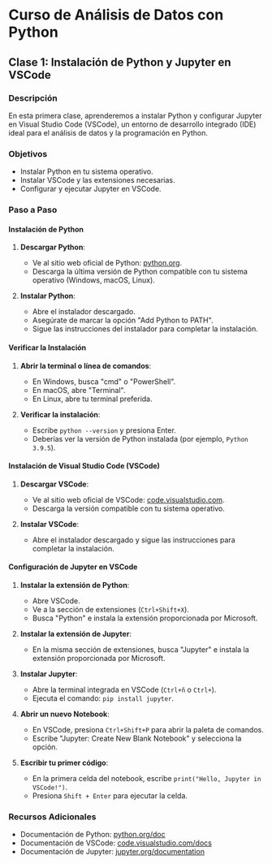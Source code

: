 # Curso de Análisis de Datos con Python

## Clase 1: Instalación de Python y Jupyter en VSCode

### Descripción
En esta primera clase, aprenderemos a instalar Python y configurar Jupyter en Visual Studio Code (VSCode), un entorno de desarrollo integrado (IDE) ideal para el análisis de datos y la programación en Python.

### Objetivos
- Instalar Python en tu sistema operativo.
- Instalar VSCode y las extensiones necesarias.
- Configurar y ejecutar Jupyter en VSCode.

### Paso a Paso

#### Instalación de Python
1. **Descargar Python**:
   - Ve al sitio web oficial de Python: [python.org](https://www.python.org/downloads/).
   - Descarga la última versión de Python compatible con tu sistema operativo (Windows, macOS, Linux).

2. **Instalar Python**:
   - Abre el instalador descargado.
   - Asegúrate de marcar la opción "Add Python to PATH".
   - Sigue las instrucciones del instalador para completar la instalación.

#### Verificar la Instalación
1. **Abrir la terminal o línea de comandos**:
   - En Windows, busca "cmd" o "PowerShell".
   - En macOS, abre "Terminal".
   - En Linux, abre tu terminal preferida.

2. **Verificar la instalación**:
   - Escribe `python --version` y presiona Enter.
   - Deberías ver la versión de Python instalada (por ejemplo, `Python 3.9.5`).

#### Instalación de Visual Studio Code (VSCode)
1. **Descargar VSCode**:
   - Ve al sitio web oficial de VSCode: [code.visualstudio.com](https://code.visualstudio.com/).
   - Descarga la versión compatible con tu sistema operativo.

2. **Instalar VSCode**:
   - Abre el instalador descargado y sigue las instrucciones para completar la instalación.

#### Configuración de Jupyter en VSCode
1. **Instalar la extensión de Python**:
   - Abre VSCode.
   - Ve a la sección de extensiones (`Ctrl+Shift+X`).
   - Busca "Python" e instala la extensión proporcionada por Microsoft.

2. **Instalar la extensión de Jupyter**:
   - En la misma sección de extensiones, busca "Jupyter" e instala la extensión proporcionada por Microsoft.

3. **Instalar Jupyter**:
   - Abre la terminal integrada en VSCode (`Ctrl+ñ` o `Ctrl+`).
   - Ejecuta el comando: `pip install jupyter`.

4. **Abrir un nuevo Notebook**:
   - En VSCode, presiona `Ctrl+Shift+P` para abrir la paleta de comandos.
   - Escribe "Jupyter: Create New Blank Notebook" y selecciona la opción.

5. **Escribir tu primer código**:
   - En la primera celda del notebook, escribe `print("Hello, Jupyter in VSCode!")`.
   - Presiona `Shift + Enter` para ejecutar la celda.

### Recursos Adicionales
- Documentación de Python: [python.org/doc](https://www.python.org/doc/)
- Documentación de VSCode: [code.visualstudio.com/docs](https://code.visualstudio.com/docs)
- Documentación de Jupyter: [jupyter.org/documentation](https://jupyter.org/documentation)

